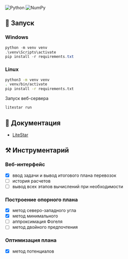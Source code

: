 ![Python](https://img.shields.io/badge/python-3670A0?style=for-the-badge&logo=python&logoColor=ffdd54)
![NumPy](https://img.shields.io/badge/numpy-%23013243.svg?style=for-the-badge&logo=numpy&logoColor=white)

## 🚀 Запуск
### Windows
```powershell
python -m venv venv
.\venv\Scripts\activate
pip install -r requirements.txt
```
### Linux
```bash
python3 -m venv venv
. venv/bin/activate
pip install -r requirements.txt
```

Запуск веб-сервера
```bash
litestar run 
```

## 📝 Документация
- [LiteStar](https://litestar.dev/)

## ⚒ Инструментарий
### Веб-интерфейс
- [x] ввод задачи и вывод итогового плана перевозок
- [ ] история расчетов
- [ ] вывод всех этапов вычислений при необходимости 

### Построение опорного плана
- [x] метод северо-западного угла
- [x] метод минимального 
- [ ] аппроксимация Фогеля
- [ ] метод двойного предпочтения

### Оптимизация плана 
- [x] метод потенциалов
